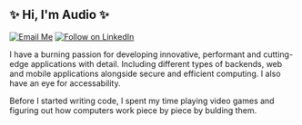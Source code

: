 ## ✨ Hi, I'm Audio ✨

[![Email Me](https://img.shields.io/badge/Email-audiovisuaali@audiovisuaali.net-BB001B.svg)](mailto:audiovisuaali@audiovisuaali.net)
[![Follow on LinkedIn](https://img.shields.io/badge/Follow-LinkedIn-2867B2.svg)](https://linkedin.com/in/audiovisuaali)


I have a burning passion for developing innovative, performant and cutting-edge applications with detail. Including different types of backends, web and mobile applications alongside secure and efficient computing. I also have an eye for accessability.

Before I started writing code, I spent my time playing video games and figuring out how computers work piece by piece by bulding them.
